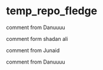 # temp_repo_fledge

comment from Danuuuu

comment form shadan ali

comment from Junaid

comment from Danuuuu
